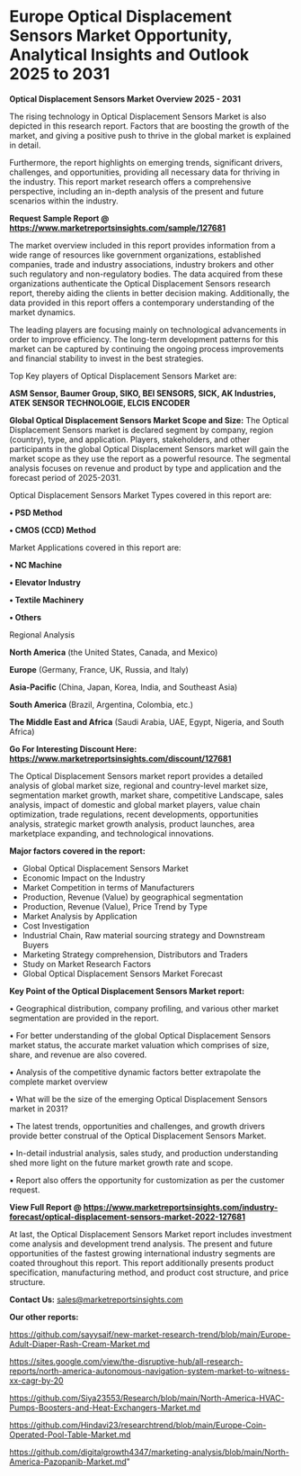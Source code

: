 # Europe Optical Displacement Sensors Market Opportunity, Analytical Insights and Outlook 2025 to 2031

<Strong> Optical Displacement Sensors Market Overview 2025 - 2031</strong>

The rising technology in Optical Displacement Sensors Market is also depicted in this research report. Factors that are boosting the growth of the market, and giving a positive push to thrive in the global market is explained in detail.

Furthermore, the report highlights on emerging trends, significant drivers, challenges, and opportunities, providing all necessary data for thriving in the industry. This report market research offers a comprehensive perspective, including an in-depth analysis of the present and future scenarios within the industry.

<strong>Request Sample Report @ <a href=https://www.marketreportsinsights.com/sample/127681>https://www.marketreportsinsights.com/sample/127681</a></strong>

The market overview included in this report provides information from a wide range of resources like government organizations, established companies, trade and industry associations, industry brokers and other such regulatory and non-regulatory bodies. The data acquired from these organizations authenticate the Optical Displacement Sensors research report, thereby aiding the clients in better decision making. Additionally, the data provided in this report offers a contemporary understanding of the market dynamics.

The leading players are focusing mainly on technological advancements in order to improve efficiency. The long-term development patterns for this market can be captured by continuing the ongoing process improvements and financial stability to invest in the best strategies.

Top Key players of Optical Displacement Sensors Market are:

<strong>ASM Sensor, Baumer Group, SIKO, BEI SENSORS, SICK, AK Industries, ATEK SENSOR TECHNOLOGIE, ELCIS ENCODER</strong>

<strong><b>Global Optical Displacement Sensors Market Scope and Size:</b></strong>
The Optical Displacement Sensors market is declared segment by company, region (country), type, and application. Players, stakeholders, and other participants in the global Optical Displacement Sensors market will gain the market scope as they use the report as a powerful resource. The segmental analysis focuses on revenue and product by type and application and the forecast period of 2025-2031.

Optical Displacement Sensors Market Types covered in this report are:

<strong>• PSD Method

• CMOS (CCD) Method</strong>

Market Applications covered in this report are:

<strong>• NC Machine

• Elevator Industry

• Textile Machinery

• Others</strong> 

Regional Analysis

<strong>North America</strong> (the United States, Canada, and Mexico)

<strong>Europe</strong> (Germany, France, UK, Russia, and Italy)

<strong>Asia-Pacific</strong> (China, Japan, Korea, India, and Southeast Asia)

<strong>South America</strong> (Brazil, Argentina, Colombia, etc.)

<strong>The Middle East and Africa</strong> (Saudi Arabia, UAE, Egypt, Nigeria, and South Africa)

<strong>Go For Interesting Discount Here: <a href=https://www.marketreportsinsights.com/discount/127681>https://www.marketreportsinsights.com/discount/127681</a></strong>

The Optical Displacement Sensors market report provides a detailed analysis of global market size, regional and country-level market size, segmentation market growth, market share, competitive Landscape, sales analysis, impact of domestic and global market players, value chain optimization, trade regulations, recent developments, opportunities analysis, strategic market growth analysis, product launches, area marketplace expanding, and technological innovations.

<strong><b>Major factors covered in the report:</b></strong>
<ul>
  <li>Global Optical Displacement Sensors Market </li>
  <li>Economic Impact on the Industry</li>
  <li>Market Competition in terms of Manufacturers</li>
  <li>Production, Revenue (Value) by geographical segmentation</li>
  <li>Production, Revenue (Value), Price Trend by Type</li>
  <li>Market Analysis by Application</li>
  <li>Cost Investigation</li>
  <li>Industrial Chain, Raw material sourcing strategy and Downstream Buyers</li>
  <li>Marketing Strategy comprehension, Distributors and Traders</li>
  <li>Study on Market Research Factors</li>
  <li>Global Optical Displacement Sensors Market Forecast</li>
</ul>

<strong><b>Key Point of the Optical Displacement Sensors Market report:</b></strong>

• Geographical distribution, company profiling, and various other market segmentation are provided in the report.

• For better understanding of the global Optical Displacement Sensors market status, the accurate market valuation which comprises of size, share, and revenue are also covered.

• Analysis of the competitive dynamic factors better extrapolate the complete market overview

• What will be the size of the emerging Optical Displacement Sensors market in 2031?

• The latest trends, opportunities and challenges, and growth drivers provide better construal of the Optical Displacement Sensors Market.

• In-detail industrial analysis, sales study, and production understanding shed more light on the future market growth rate and scope.

• Report also offers the opportunity for customization as per the customer request.

<strong><b>View Full Report @ <a href=https://www.marketreportsinsights.com/industry-forecast/optical-displacement-sensors-market-2022-127681>https://www.marketreportsinsights.com/industry-forecast/optical-displacement-sensors-market-2022-127681</a></b></strong>


At last, the Optical Displacement Sensors Market report includes investment come analysis and development trend analysis. The present and future opportunities of the fastest growing international industry segments are coated throughout this report. This report additionally presents product specification, manufacturing method, and product cost structure, and price structure.

<strong>Contact Us:</strong>
sales@marketreportsinsights.com

<strong>Our other reports:</strong>

<a href=https://github.com/sayysaif/new-market-research-trend/blob/main/Europe-Adult-Diaper-Rash-Cream-Market.md>https://github.com/sayysaif/new-market-research-trend/blob/main/Europe-Adult-Diaper-Rash-Cream-Market.md</a>

<a href=https://sites.google.com/view/the-disruptive-hub/all-research-reports/north-america-autonomous-navigation-system-market-to-witness-xx-cagr-by-20>https://sites.google.com/view/the-disruptive-hub/all-research-reports/north-america-autonomous-navigation-system-market-to-witness-xx-cagr-by-20</a>

<a href=https://github.com/Siya23553/Research/blob/main/North-America-HVAC-Pumps-Boosters-and-Heat-Exchangers-Market.md>https://github.com/Siya23553/Research/blob/main/North-America-HVAC-Pumps-Boosters-and-Heat-Exchangers-Market.md</a>

<a href=https://github.com/Hindavi23/researchtrend/blob/main/Europe-Coin-Operated-Pool-Table-Market.md>https://github.com/Hindavi23/researchtrend/blob/main/Europe-Coin-Operated-Pool-Table-Market.md</a>

<a href=https://github.com/digitalgrowth4347/marketing-analysis/blob/main/North-America-Pazopanib-Market.md>https://github.com/digitalgrowth4347/marketing-analysis/blob/main/North-America-Pazopanib-Market.md</a>"
